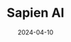 ---  
layout: startup_page  
title: "Sapien AI"  
id: "sapien.io"  
permalink: "/sapienaisapien.io04102024/"  
website: "https://sapien.io"  
funding_round: "Seed"  
funding_amount: "$5M"  
investors: "Primitive Ventures, Animoca, Artichoke Capital, Yield Guild Games"  
about: "Sapien AI Corp. builds a gamified data labeling platform to provide high-quality annotation services for training AI models. They leverage a global network of human labelers incentivized with blockchain-based rewards, creating a scalable and efficient solution for businesses developing AI. Their platform offers a unique approach to data labeling, combining human expertise with advanced technology."  
markets: "AI, Blockchain, Data Management, Information Technology"  
hq: "San Francisco, California, United States"  
founded_year: "2017"  
linkedin: "https://www.linkedin.com/company/sapien-ai-inc."  
twitter: "https://twitter.com/SapienappAi"  
instagram: ""  
facebook: ""  
crunchbase: "https://www.crunchbase.com/organization/sapien-f38e"  
pitchbook: ""  

date_display: "10-Apr-2024"  
date: "2024-04-10"

# SEO Optimization  
meta_title: "Sapien AI - Seed Funding ($5M)"  
meta_description: "Sapien AI, Sapien AI Corp. builds a gamified data labeling platform to provide high-quality annotation services for training AI models. They leverage a global ne..."  
meta_keywords: "Sapien AI, AI, Blockchain, Data Management, Information Technology, Seed funding"  
canonical_url: "https://startup.projectstartups.com/sapienaisapien.io04102024/"  
---